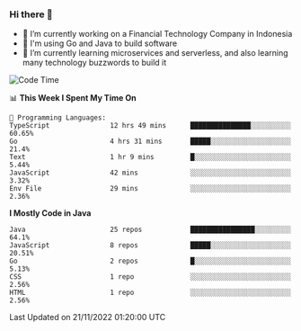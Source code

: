 ### Hi there 👋

<!--
**mazzama/mazzama** is a ✨ _special_ ✨ repository because its `README.md` (this file) appears on your GitHub profile.

Here are some ideas to get you started:

- 🔭 I’m currently working on ...
- 🌱 I’m currently learning ...
- 👯 I’m looking to collaborate on ...
- 🤔 I’m looking for help with ...
- 💬 Ask me about ...
- 📫 How to reach me: ...
- 😄 Pronouns: ...
- ⚡ Fun fact: ...
-->

- 🔭 I’m currently working on a Financial Technology Company in Indonesia
- :gun: I'm using Go and Java to build software
- 🌱 I’m currently learning microservices and serverless, and also learning many technology buzzwords to build it

<!--START_SECTION:waka-->
![Code Time](http://img.shields.io/badge/Code%20Time-2%2C429%20hrs%2019%20mins-blue)

📊 **This Week I Spent My Time On** 

```text
💬 Programming Languages: 
TypeScript               12 hrs 49 mins      ███████████████░░░░░░░░░░   60.65% 
Go                       4 hrs 31 mins       █████░░░░░░░░░░░░░░░░░░░░   21.4% 
Text                     1 hr 9 mins         █░░░░░░░░░░░░░░░░░░░░░░░░   5.44% 
JavaScript               42 mins             ░░░░░░░░░░░░░░░░░░░░░░░░░   3.32% 
Env File                 29 mins             ░░░░░░░░░░░░░░░░░░░░░░░░░   2.36%

```

**I Mostly Code in Java** 

```text
Java                     25 repos            ████████████████░░░░░░░░░   64.1% 
JavaScript               8 repos             █████░░░░░░░░░░░░░░░░░░░░   20.51% 
Go                       2 repos             █░░░░░░░░░░░░░░░░░░░░░░░░   5.13% 
CSS                      1 repo              ░░░░░░░░░░░░░░░░░░░░░░░░░   2.56% 
HTML                     1 repo              ░░░░░░░░░░░░░░░░░░░░░░░░░   2.56%

```



 Last Updated on 21/11/2022 01:20:00 UTC
<!--END_SECTION:waka-->

